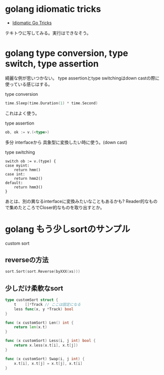 # golang idiomatic tricks

- [Idiomatic Go Tricks](http://go-talks.appspot.com/github.com/matryer/present/idiomatic-go-tricks/main.slide#1)

テキトウに写してみる。実行はできなそう。

# golang type conversion, type switch, type assertion

綺麗な例が思いつかない。
type assertionとtype switchingはdown castの際に使っている感じはする。

type conversion

```go
time.Sleep(time.Duration(1) * time.Second)
```

これはよく使う。


type assertion

```go
ob, ok := v.(<type>)
```

多分 interfaceから 具象型に変換したい時に使う。(down cast)

type switching

```
switch ob := v.(type) {
case myint:
    return hmm()
case int:
    return hmm2()
default:
    return hmm3()
}
```

あとは、別の異なるinterfaceに変換みたいなこともあるかも? Reader的なもので集めたところでCloser的なものを取り出すとか。

# golang もう少しsortのサンプル

custom sort

## reverseの方法

```go
sort.Sort(sort.Reverse(byXXX(xs)))
```

## 少しだけ柔軟なsort

```go
type customSort struct {
	t    []*Track // ここは固定になる
	less func(x, y *Track) bool
}

func (x customSort) Len() int {
	return len(x.t)
}

func (x customSort) Less(i, j int) bool {
	return x.less(x.t[i], x.t[j])
}

func (x customSort) Swap(i, j int) {
	x.t[i], x.t[j] = x.t[j], x.t[i]
}
```
